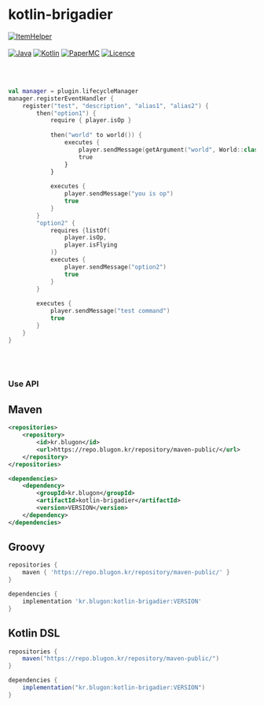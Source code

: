 # kotlin-brigadier

[![ItemHelper](https://img.shields.io/badge/kotlin_brigadier-1.1.1-blue.svg)]()
<br><br>
[![Java](https://img.shields.io/badge/Java-21-FF7700.svg?logo=openjdk)]()
[![Kotlin](https://img.shields.io/badge/Kotlin-2.0.0-186FCC.svg?logo=kotlin)]()
[![PaperMC](https://img.shields.io/badge/PaperMC-1.20.6_↑-222222.svg)]()
[![Licence](https://img.shields.io/badge/GPL-3.0-d8624b.svg)]()


<br>
<br>


```kotlin
val manager = plugin.lifecycleManager
manager.registerEventHandler {
    register("test", "description", "alias1", "alias2") {
        then("option1") {
            require { player.isOp }
            
            then("world" to world()) {
                executes {
                    player.sendMessage(getArgument("world", World::class.java).name)
                    true
                }
            }
            
            executes {
                player.sendMessage("you is op")
                true
            }
        }
        "option2" {
            requires {listOf(
                player.isOp,
                player.isFlying
            )}
            executes {
                player.sendMessage("option2")
                true
            }
        }
        
        executes {
            player.sendMessage("test command")
            true
        }
    }
}
```

<br>
<br>

### Use API


## Maven
```xml
<repositories>
    <repository>
        <id>kr.blugon</id>
        <url>https://repo.blugon.kr/repository/maven-public/</url>
    </repository>
</repositories>

<dependencies>
    <dependency>
        <groupId>kr.blugon</groupId>
        <artifactId>kotlin-brigadier</artifactId>
        <version>VERSION</version>
    </dependency>
</dependencies>
```


## Groovy
```gradle
repositories {
    maven { 'https://repo.blugon.kr/repository/maven-public/' }
}

dependencies {
    implementation 'kr.blugon:kotlin-brigadier:VERSION'
}
```

## Kotlin DSL
```gradle
repositories {
    maven("https://repo.blugon.kr/repository/maven-public/")
}

dependencies {
    implementation("kr.blugon:kotlin-brigadier:VERSION")
}
```
